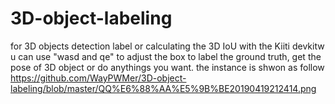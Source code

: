 # 3D-object-labeling
for 3D objects detection label or calculating the 3D IoU with the Kiiti devkitw
u can use "wasd and qe" to adjust the box to label the ground truth, get the pose of 3D object or do anythings you want.
the instance is shwon as follow
https://github.com/WayPWMer/3D-object-labeling/blob/master/QQ%E6%88%AA%E5%9B%BE20190419212414.png
